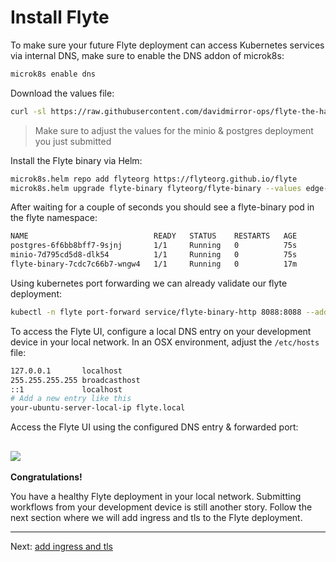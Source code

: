 # Install Flyte

To make sure your future Flyte deployment can access Kubernetes services via internal DNS, make sure to enable the DNS addon of microk8s:

```bash
microk8s enable dns
```

Download the values file:

```bash
curl -sl https://raw.githubusercontent.com/davidmirror-ops/flyte-the-hard-way/main/docs/on-premises/microk8s/manifests/edge-values.yaml > edge-values.yaml.yaml
```

> Make sure to adjust the values for the minio & postgres deployment you just submitted

Install the Flyte binary via Helm:

```bash
microk8s.helm repo add flyteorg https://flyteorg.github.io/flyte
microk8s.helm upgrade flyte-binary flyteorg/flyte-binary --values edge-values.yaml --install -n flyte
```

After waiting for a couple of seconds you should see a flyte-binary pod in the flyte namespace:

```bash
NAME                            READY   STATUS    RESTARTS   AGE
postgres-6f6bb8bff7-9sjnj       1/1     Running   0          75s
minio-7d795cd5d8-dlk54          1/1     Running   0          75s
flyte-binary-7cdc7c66b7-wngw4   1/1     Running   0          17m
```

Using kubernetes port forwarding we can already validate our flyte deployment:

```bash
kubectl -n flyte port-forward service/flyte-binary-http 8088:8088 --address 0.0.0.0
```

To access the Flyte UI, configure a local DNS entry on your development device in your local network. In an OSX environment, adjust the `/etc/hosts` file:

```bash
127.0.0.1       localhost
255.255.255.255 broadcasthost
::1             localhost
# Add a new entry like this
your-ubuntu-server-local-ip flyte.local
```

Access the Flyte UI using the configured DNS entry & forwarded port:

## ![](../../images/microk8s-local-flyte-ui.png)

**Congratulations!**

You have a healthy Flyte deployment in your local network. Submitting workflows from your development device is still another story. Follow the next section where we will add ingress and tls to the Flyte deployment.

---

Next: [add ingress and tls](05-add-ingress-and-tls.md)
